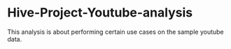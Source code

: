 # Hive-Project-Youtube-analysis
This analysis is about performing certain use cases on the sample youtube data. 
